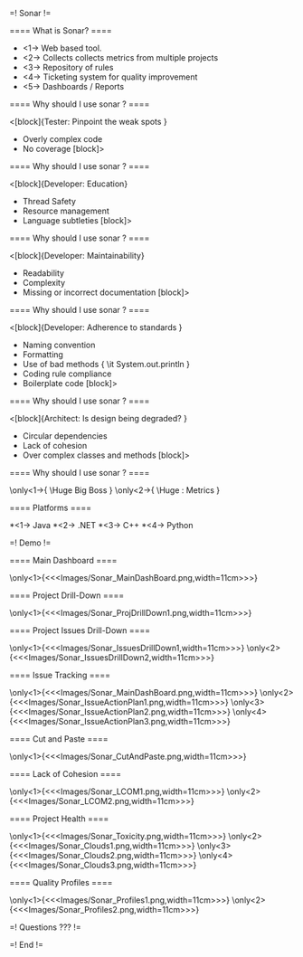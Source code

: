 
=! Sonar !=

==== What is Sonar? ====

* <1-> Web based tool.
* <2-> Collects collects metrics from multiple projects
* <3-> Repository of rules
* <4-> Ticketing system for quality improvement
* <5-> Dashboards / Reports

==== Why should I use sonar ?  ====

<[block]{Tester: Pinpoint the weak spots }
* Overly complex code
* No coverage
[block]>


==== Why should I use sonar ?  ====

<[block]{Developer: Education}
* Thread Safety
* Resource management
* Language subtleties
[block]>


==== Why should I use sonar ?  ====

<[block]{Developer: Maintainability}
* Readability
* Complexity
* Missing or incorrect documentation
[block]>



==== Why should I use sonar ?  ====

<[block]{Developer: Adherence to standards }
* Naming convention
* Formatting
* Use of bad methods { \it System.out.println }
* Coding rule compliance
* Boilerplate code
[block]>

==== Why should I use sonar ?  ====

<[block]{Architect:  Is design being degraded? }
* Circular dependencies
* Lack of cohesion
* Over complex classes and methods
[block]>


==== Why should I use sonar ?  ====

\only<1->{ \Huge Big Boss }
\only<2->{ \Huge : Metrics }



==== Platforms ====

*<1-> Java 
*<2-> .NET 
*<3-> C++ 
*<4-> Python 


=! Demo != 


==== Main Dashboard ====

\only<1>{<<<Images/Sonar_MainDashBoard.png,width=11cm>>>}

==== Project Drill-Down ====

\only<1>{<<<Images/Sonar_ProjDrillDown1.png,width=11cm>>>}

==== Project Issues Drill-Down  ====

\only<1>{<<<Images/Sonar_IssuesDrillDown1,width=11cm>>>}
\only<2>{<<<Images/Sonar_IssuesDrillDown2,width=11cm>>>}


==== Issue Tracking  ====

\only<1>{<<<Images/Sonar_MainDashBoard.png,width=11cm>>>}
\only<2>{<<<Images/Sonar_IssueActionPlan1.png,width=11cm>>>}
\only<3>{<<<Images/Sonar_IssueActionPlan2.png,width=11cm>>>}
\only<4>{<<<Images/Sonar_IssueActionPlan3.png,width=11cm>>>}

==== Cut and Paste ====

\only<1>{<<<Images/Sonar_CutAndPaste.png,width=11cm>>>}


==== Lack of Cohesion ====

\only<1>{<<<Images/Sonar_LCOM1.png,width=11cm>>>}
\only<2>{<<<Images/Sonar_LCOM2.png,width=11cm>>>}

==== Project Health ====

\only<1>{<<<Images/Sonar_Toxicity.png,width=11cm>>>}
\only<2>{<<<Images/Sonar_Clouds1.png,width=11cm>>>}
\only<3>{<<<Images/Sonar_Clouds2.png,width=11cm>>>}
\only<4>{<<<Images/Sonar_Clouds3.png,width=11cm>>>}


==== Quality Profiles ====

\only<1>{<<<Images/Sonar_Profiles1.png,width=11cm>>>}
\only<2>{<<<Images/Sonar_Profiles2.png,width=11cm>>>}


=! Questions ??? !=

=! End !=

